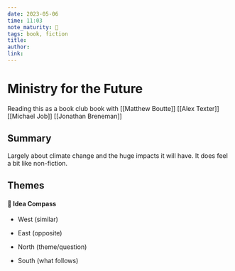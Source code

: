 ```yaml
---
date: 2023-05-06
time: 11:03
note_maturity: 🌱
tags: book, fiction
title: 
author: 
link:
---
```


# Ministry for the Future

Reading this as a book club book with [[Matthew Boutte]] [[Alex Texter]] [[Michael Job]] [[Jonathan Breneman]]  

## Summary

Largely about climate change and the huge impacts it will have. It does feel a bit like non-fiction.

## Themes 











#### 🧭  Idea Compass
- West  (similar) 

- East (opposite)

- North (theme/question)

- South (what follows)